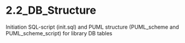 # 2.2_DB_Structure
Initiation SQL-script (init.sql) and PUML structure (PUML_scheme and PUML_scheme_script) for library DB tables 
